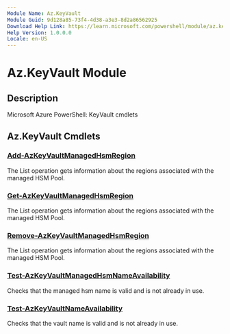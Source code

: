 ```yaml
---
Module Name: Az.KeyVault
Module Guid: 9d128a85-73f4-4d38-a3e3-8d2a86562925
Download Help Link: https://learn.microsoft.com/powershell/module/az.keyvault
Help Version: 1.0.0.0
Locale: en-US
---
```


# Az.KeyVault Module
## Description
Microsoft Azure PowerShell: KeyVault cmdlets

## Az.KeyVault Cmdlets
### [Add-AzKeyVaultManagedHsmRegion](Add-AzKeyVaultManagedHsmRegion.md)
The List operation gets information about the regions associated with the managed HSM Pool.

### [Get-AzKeyVaultManagedHsmRegion](Get-AzKeyVaultManagedHsmRegion.md)
The List operation gets information about the regions associated with the managed HSM Pool.

### [Remove-AzKeyVaultManagedHsmRegion](Remove-AzKeyVaultManagedHsmRegion.md)
The List operation gets information about the regions associated with the managed HSM Pool.

### [Test-AzKeyVaultManagedHsmNameAvailability](Test-AzKeyVaultManagedHsmNameAvailability.md)
Checks that the managed hsm name is valid and is not already in use.

### [Test-AzKeyVaultNameAvailability](Test-AzKeyVaultNameAvailability.md)
Checks that the vault name is valid and is not already in use.

